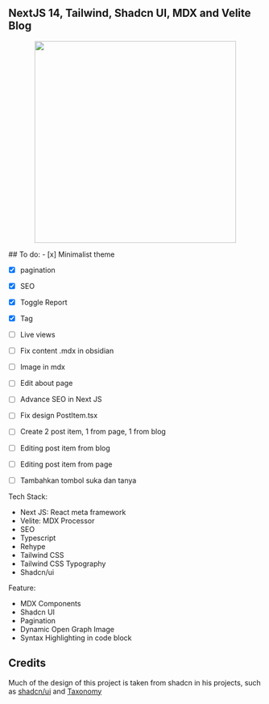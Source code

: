 ## NextJS 14, Tailwind, Shadcn UI, MDX and Velite Blog

<p align="center">
 <img src="https://i.imgur.com/VgnktQH.png" width="400">
</p>
## To do:
- [x] Minimalist theme

- [x] pagination

- [x] SEO

- [x] Toggle Report 

- [x] Tag

- [ ] Live views

- [ ] Fix content .mdx in obsidian

- [ ] Image in mdx

- [ ] Edit about page

- [ ] Advance SEO in Next JS

- [ ] Fix design PostItem.tsx

- [ ] Create 2 post item, 1 from page, 1 from blog

- [ ] Editing post item from blog

- [ ] Editing post item from page

- [ ] Tambahkan tombol suka dan tanya


Tech Stack:
- Next JS: React meta framework
- Velite: MDX Processor
- SEO
- Typescript
- Rehype
- Tailwind CSS
- Tailwind CSS Typography
- Shadcn/ui

Feature:
- MDX Components
- Shadcn UI
- Pagination
- Dynamic Open Graph Image
- Syntax Highlighting in code block

## Credits
Much of the design of this project is taken from shadcn in his projects, such as [shadcn/ui](https://ui.shadcn.com/) and [Taxonomy](https://tx.shadcn.com/)
